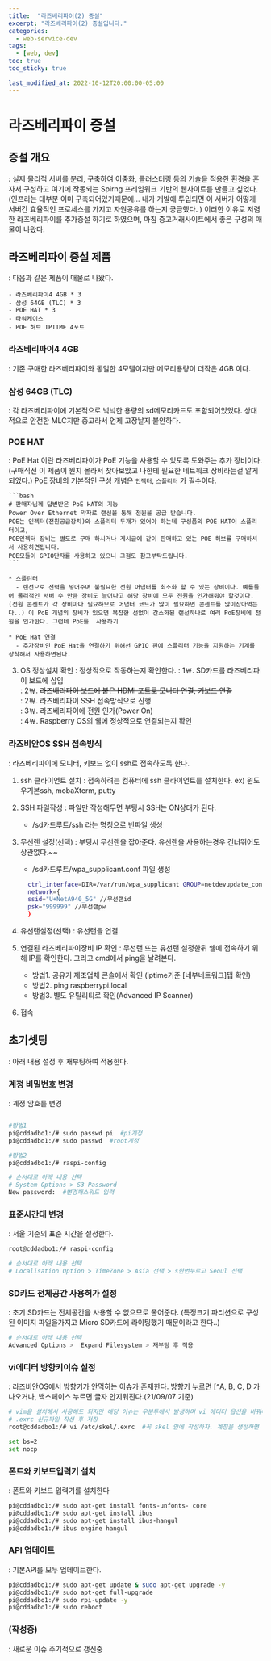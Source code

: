 ```yaml
---
title:  "라즈베리파이(2) 증설"
excerpt: "라즈베리파이(2) 증설입니다."
categories:
  - web-service-dev
tags:
  - [web, dev]
toc: true
toc_sticky: true

last_modified_at: 2022-10-12T20:00:00-05:00
---
```


# 라즈베리파이 증설
## 증설 개요
  : 실제 물리적 서버를 분리, 구축하여 이중화, 클러스터링 등의 기술을 적용한 환경을 혼자서 구성하고 여기에 작동되는 Spirng 프레임워크 기반의 웹사이트를 만들고 싶었다. (인프라는 대부분 이미 구축되어있기때문에... 내가 개발에 투입되면 이 서버가 어떻게 서버간 효율적인 프로세스를 가지고 자원공유를 하는지 궁금했다. ) 이러한 이유로 저렴한 라즈베리파이를 추가증설 하기로 하였으며, 마침 중고거래사이트에서 좋은 구성의 매물이 나왔다.



## 라즈베리파이 증설 제품
  : 다음과 같은 제품이 매물로 나왔다.  

    - ​라즈베리파이4 4GB * 3
    - 삼성 64GB (TLC) * 3
    - POE HAT * 3
    - 타워케이스
    - POE 허브 IPTIME 4포트
    

### 라즈베리파이4 4GB
  : 기존 구매한 라즈베리파이와 동일한 4모델이지만 메모리용량이 더작은 4GB 이다.
  
### 삼성 64GB (TLC)
  : 각 라즈베리파이에 기본적으로 넉넉한 용량의 sd메모리카드도 포함되어있었다. 상대적으로 안전한 MLC지만 중고라서 언제 고장날지 불안하다.

### POE HAT
  :  PoE Hat 이란 라즈베리파이가 PoE 기능을 사용할 수 있도록 도와주는 추가 장비이다.(구매직전 이 제품이 뭔지 몰라서 찾아보았고 나한테 필요한 네트워크 장비라는걸 알게되었다.) PoE 장비의 기본적인 구성 개념은 `인젝터`, `스플리터` 가 필수이다.

    ```bash
    # 판매자님께 답변받은 PoE HAT의 기능
    Power Over Ethernet 약자로 랜선을 통해 전원을 공급 받습니다.
    POE는 인젝터(전원공급장치)와 스플리터 두개가 있어야 하는데 구성품의 POE HAT이 스플리터이고,
    POE인젝터 장비는 별도로 구매 하시거나 게시글에 같이 판매하고 있는 POE 허브를 구매하셔서 사용하면됩니다.
    POE모듈이 GPIO단자를 사용하고 있으니 그점도 참고부탁드립니다.
    ```

    * 스플린터
      - 랜선으로 전력을 넣어주며 불필요한 전원 어댑터를 최소화 할 수 있는 장비이다. 예를들어 물리적인 서버 수 만큼 장비도 늘어나고 해당 장비에 모두 전원을 인가해줘야 할것이다. (전원 콘센트가 각 장비마다 필요하므로 어댑터 코드가 많이 필요하면 콘센트를 많이잡아먹는다..) 이 PoE 개념의 장비가 있으면 복잡한 선없이 간소화된 랜선하나로 여러 PoE장비에 전원을 인가한다. 그런데 PoE를  사용하기

    * PoE Hat 연결
      - 추가장비인 PoE Hat을 연결하기 위해선 GPIO 핀에 스플리터 기능을 지원하는 기계를 장착해서 사용하면된다.



3. OS 정상설치 확인
  : 정상적으로 작동하는지 확인한다.
: 1￦. SD카드를 라즈베리파이 보드에 삽입  
: 2￦. ~~라즈베리파이 보드에 붙은 HDMI 포트로 모니터 연결, 키보드 연결~~  
: 2￦. 라즈베리파이 SSH 접속방식으로 진행  
: 3￦. 라즈베리파이에 전원 인가(Power On)  
: 4￦. Raspberry OS의 쉘에 정상적으로 연결되는지 확인  

### 라즈비안OS SSH 접속방식
  : 라즈베리파이에 모니터, 키보드 없이 ssh로 접속하도록 한다.

1. ssh 클라이언트 설치
  : 접속하려는 컴퓨터에 ssh 클라이언트를 설치한다. ex) 윈도우기본ssh, mobaXterm, putty

2. SSH 파일작성
  : 파일만 작성해두면 부팅시 SSH는 ON상태가 된다.
    - /sd카드루트/ssh 라는 명칭으로 빈파일 생성

3. 무선랜 설정(선택)
  : 부팅시 무선랜을 잡아준다. 유선랜을 사용하는경우 건너뛰어도 상관없다.~~
    - /sd카드루트/wpa_supplicant.conf 파일 생성
    ```bash
      ctrl_interface=DIR=/var/run/wpa_supplicant GROUP=netdevupdate_config=1
      network={
      ssid="U+NetA940_5G" //무선랜id
      psk="999999" //무선랜pw
      }  
    ```

3. 유선랜설정(선택)
  : 유선랜을 연결.

4. 연결된 라즈베리파이장비 IP 확인
  : 무선랜 또는 유선랜 설정한뒤 쉘에 접속하기 위해 IP를 확인한다. 그리고 cmd에서 ping을 날려본다.
    * 방법1. 공유기 제조업체 콘솔에서 확인 (iptime기준 [네부네트워크]탭 확인)
    * 방법2. ping raspberrypi.local
    * 방법3. 별도 유틸리티로 확인(Advanced IP Scanner)

5. 접속

## 초기셋팅
: 아래 내용 설정 후 재부팅하여 적용한다.
### 계정 비밀번호 변경
  : 계정 암호를 변경
  ```bash
  
  #방법1
  pi@cddadbo1:/# sudo passwd pi  #pi계정
  pi@cddadbo1:/# sudo passwd  #root계정

  #방법2
  pi@cddadbo1:/# raspi-config
 
  # 순서대로 아래 내용 선택
  # System Options > S3 Password
  New password:  #변경패스워드 입력

  ```

### 표준시간대 변경
  : 서울 기준의 표준 시간을 설정한다.
  ```bash
  root@cddadbo1:/# raspi-config
  
  # 순서대로 아래 내용 선택
  # Localisation Option > TimeZone > Asia 선택 > s한번누르고 Seoul 선택

  ```

### SD카드 전체공간 사용허가 설정
  : 초기 SD카드는 전체공간을 사용할 수 없으므로 풀어준다. (특정크기 파티션으로 구성된 이미지 파일을가지고  Micro SD카드에 라이팅했기 때문이라고 한다..)
  
  ```bash
  # 순서대로 아래 내용 선택
  Advanced Options >  Expand Filesystem > 재부팅 후 적용

  ```

### vi에디터 방향키이슈 설정
  : 라즈비안OS에서 방향키가 안먹히는 이슈가 존재한다. 방향키 누르면 [^A, B, C, D 가 나오거나, 백스페이스 누르면 글자 안지워진다.(21/09/07 기준)
  ```bash
  # vim을 설치해서 사용해도 되지만 해당 이슈는 우분투에서 발생하며 vi 에디터 옵션을 바꿔야한다.
  # .exrc 신규파일 작성 후 저장
  root@cddadbo1:/# vi /etc/skel/.exrc  #꼭 skel 안에 작성하자. 계정을 생성하면 홈디렉토리에 기본적으로 생성되는 파일로 설정한다.

  set bs=2
  set nocp

  ```

### 폰트와 키보드입력기 설치
  : 폰트와 키보드 입력기를 설치한다
  ```bash
  pi@cddadbo1:/# sudo apt-get install fonts-unfonts- core
  pi@cddadbo1:/# sudo apt-get install ibus
  pi@cddadbo1:/# sudo apt-get install ibus-hangul
  pi@cddadbo1:/# ibus engine hangul

  ```

### API 업데이트
  : 기본API를 모두 업데이트한다.
  ```bash
  pi@cddadbo1:/# sudo apt-get update & sudo apt-get upgrade -y
  pi@cddadbo1:/# sudo apt-get full-upgrade
  pi@cddadbo1:/# sudo rpi-update -y
  pi@cddadbo1:/# sudo reboot

  ```

### (작성중)
  : 새로운 이슈 주기적으로 갱신중

